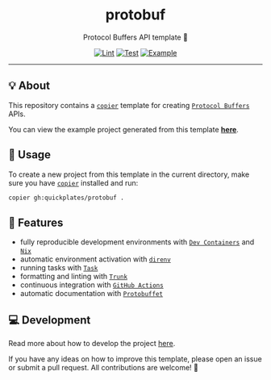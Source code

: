 <h1 align="center">protobuf</h1>

<div align="center">

Protocol Buffers API template 📜

[![Lint](https://github.com/quickplates/protobuf/actions/workflows/lint.yaml/badge.svg)](https://github.com/quickplates/protobuf/actions/workflows/lint.yaml)
[![Test](https://github.com/quickplates/protobuf/actions/workflows/test.yaml/badge.svg)](https://github.com/quickplates/protobuf/actions/workflows/test.yaml)
[![Example](https://github.com/quickplates/protobuf/actions/workflows/example.yaml/badge.svg)](https://github.com/quickplates/protobuf/actions/workflows/example.yaml)

</div>

---

## 💡 About

This repository contains a [`copier`](https://copier.readthedocs.io) template
for creating [`Protocol Buffers`](https://protobuf.dev) APIs.

You can view the example project generated from this template
[**here**](https://github.com/quickplates/protobuf-example).

## 📜 Usage

To create a new project from this template in the current directory,
make sure you have [`copier`](https://copier.readthedocs.io) installed and run:

```sh
copier gh:quickplates/protobuf .
```

## 🚀 Features

- fully reproducible development environments with
  [`Dev Containers`](https://code.visualstudio.com/docs/remote/containers)
  and [`Nix`](https://nixos.org)
- automatic environment activation with [`direnv`](https://direnv.net)
- running tasks with [`Task`](https://taskfile.dev)
- formatting and linting with [`Trunk`](https://trunk.io)
- continuous integration with [`GitHub Actions`](https://github.com/features/actions)
- automatic documentation with [`Protobuffet`](https://protobuffet.com)

## 💻 Development

Read more about how to develop the project
[here](https://github.com/quickplates/protobuf/blob/main/CONTRIBUTING.md).

If you have any ideas on how to improve this template,
please open an issue or submit a pull request.
All contributions are welcome! 🤗
